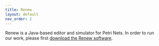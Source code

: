 ```yaml
---
title: Renew
layout: default
nav_order: 2
---
```


Renew is a Java-based editor and simulator for Petri Nets. In order to run our work, please first [download the Renew software](http://www.renew.de).
